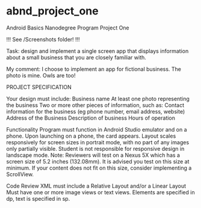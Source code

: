 # abnd_project_one
Android Basics Nanodegree Program Project One

!!! See /Screenshots folder! !!!

Task: design and implement a single screen app that displays information about a small business that you are closely familiar with.

My comment: I choose to implement an app for fictional business. The photo is mine. Owls are too! 

PROJECT SPECIFICATION

Your design must include:
Business name
At least one photo representing the business
Two or more other pieces of information, such as:
  Contact information for the business (eg phone number, email address, website)
  Address of the Business
  Description of business
  Hours of operation

Functionality
Program must function in Android Studio emulator and on a phone. Upon launching on a phone, the card appears.
Layout scales responsively for screen sizes in portrait mode, with no part of any images only partially visible. Student is not responsible for responsive design in landscape mode.
Note: Reviewers will test on a Nexus 5X which has a screen size of 5.2 inches (132.08mm). It is advised you test on this size at minimum. If your content does not fit on this size, consider implementing a ScrollView.

Code Review
XML must include a Relative Layout and/or a Linear Layout
Must have one or more image views or text views.
Elements are specified in dp, text is specified in sp.



